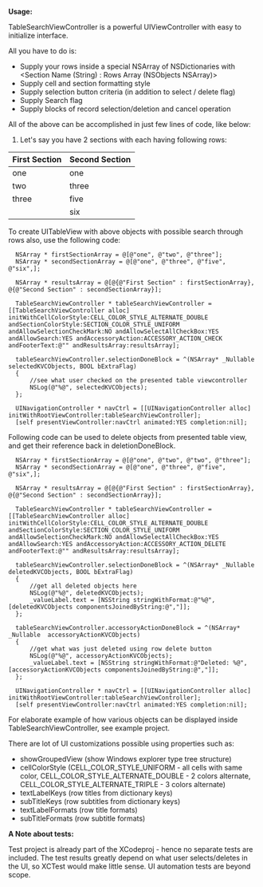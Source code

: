 **Usage:**

TableSearchViewController is a powerful UIViewController with easy to initialize interface. 

All you have to do is:

- Supply your rows inside a special NSArray of NSDictionaries with <Section Name (String) : Rows Array (NSObjects NSArray)>
- Supply cell and section formatting style
- Supply selection button criteria (in addition to select / delete flag)
- Supply Search flag
- Supply blocks of record selection/deletion and cancel operation

All of the above can be accomplished in just few lines of code, like below:

1. Let's say you have 2 sections with each having following rows:

| First Section | Second Section |
|---------------|----------------|
| one           | one            |
| two           | three          |
| three         | five           |
|               | six            |

To create UITableView with above objects with possible search through rows also, use the following code:

	  NSArray * firstSectionArray = @[@"one", @"two", @"three"];
	  NSArray * secondSectionArray = @[@"one", @"three", @"five",  @"six",];
  
	  NSArray * resultsArray = @[@{@"First Section" : firstSectionArray}, @{@"Second Section" : secondSectionArray}];
  
	  TableSearchViewController * tableSearchViewController = [[TableSearchViewController alloc] initWithCellColorStyle:CELL_COLOR_STYLE_ALTERNATE_DOUBLE andSectionColorStyle:SECTION_COLOR_STYLE_UNIFORM andAllowSelectionCheckMark:NO andAllowSelectAllCheckBox:YES andAllowSearch:YES andAccessoryAction:ACCESSORY_ACTION_CHECK andFooterText:@"" andResultsArray:resultsArray];
  
	  tableSearchViewController.selectionDoneBlock = ^(NSArray* _Nullable  selectedKVCObjects, BOOL bExtraFlag)
	  {
		  //see what user checked on the presented table viewcontroller
		  NSLog(@"%@", selectedKVCObjects);
	  };
  
	  UINavigationController * navCtrl = [[UINavigationController alloc] initWithRootViewController:tableSearchViewController];
	  [self presentViewController:navCtrl animated:YES completion:nil];

Following code can be used to delete objects from presented table view, and get their reference back in deletionDoneBlock.

	  NSArray * firstSectionArray = @[@"one", @"two", @"two", @"three"];
	  NSArray * secondSectionArray = @[@"one", @"three", @"five",  @"six",];
  
	  NSArray * resultsArray = @[@{@"First Section" : firstSectionArray}, @{@"Second Section" : secondSectionArray}];
  
	  TableSearchViewController * tableSearchViewController = [[TableSearchViewController alloc] initWithCellColorStyle:CELL_COLOR_STYLE_ALTERNATE_DOUBLE andSectionColorStyle:SECTION_COLOR_STYLE_UNIFORM andAllowSelectionCheckMark:NO andAllowSelectAllCheckBox:YES andAllowSearch:YES andAccessoryAction:ACCESSORY_ACTION_DELETE andFooterText:@"" andResultsArray:resultsArray];
  
	  tableSearchViewController.selectionDoneBlock = ^(NSArray* _Nullable  deletedKVCObjects, BOOL bExtraFlag)
	  {
		  //get all deleted objects here
		  NSLog(@"%@", deletedKVCObjects);
		  _valueLabel.text = [NSString stringWithFormat:@"%@", [deletedKVCObjects componentsJoinedByString:@","]];
	  };
  
	  tableSearchViewController.accessoryActionDoneBlock = ^(NSArray* _Nullable  accessoryActionKVCObjects)
	  {
		  //get what was just deleted using row delete button
		  NSLog(@"%@", accessoryActionKVCObjects);
		  _valueLabel.text = [NSString stringWithFormat:@"Deleted: %@", [accessoryActionKVCObjects componentsJoinedByString:@","]];
	  };
  
	  UINavigationController * navCtrl = [[UINavigationController alloc] initWithRootViewController:tableSearchViewController];
	  [self presentViewController:navCtrl animated:YES completion:nil];

For elaborate example of how various objects can be displayed inside TableSearchViewController, see example project. 

There are lot of UI customizations possible using properties such as: 

- showGroupedView (show Windows explorer type tree structure)
- cellColorStyle (CELL_COLOR_STYLE_UNIFORM - all cells with same color, CELL_COLOR_STYLE_ALTERNATE_DOUBLE - 2 colors alternate, CELL_COLOR_STYLE_ALTERNATE_TRIPLE - 3 colors alternate)
- textLabelKeys (row titles from dictionary keys)
- subTitleKeys (row subtitles from dictionary keys)
- textLabelFormats (row title formats)
- subTitleFormats (row subtitle formats)

**A Note about tests:**

Test project is already part of the XCodeproj - hence no separate tests are included. The test results greatly depend on what user selects/deletes in the UI, so XCTest would make little sense. 
UI automation tests are beyond scope.
